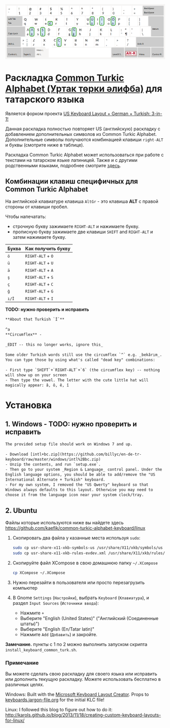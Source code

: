 ![keyboard map](https://github.com/kaefik/common-turkic-alphabet-keyboard/raw/master/keyboard-US-International.png "Full Keyboard Map")

# Раскладка [Common Turkic Alphabet (Уртак төрки әлифба)](https://en.wikipedia.org/wiki/Common_Turkic_Alphabet) для татарского языка

Является форком проекта [US Keyboard Layout + German + Turkish: 3-in-1!](https://github.com/billyc/en-de-tr-keyboard)

Данная раскладка полностью повторяет US (английскую) раскладку с добавлением дополнительных символов из Common Turkic Alphabet. Дополнительные символы получаются комбинацией клавиши `right-ALT` и буквы (смотрите ниже в таблице).

Раскладка Common Turkic Alphabet может использоваться при работе с текстами на татарском языке латиницей. Также и с другими родственными языками, подробнее смотрите [здесь](https://en.wikipedia.org/wiki/Common_Turkic_Alphabet).



## Комбинации клавиш специфичных для Common Turkic Alphabet

На английской клавиатуре клавиша `AltGr` - это клавиша **ALT** с правой стороны от клавиши пробел.

Чтобы напечатать:
   * строчную букву зажимаете `RIGHT-ALT` и нажимаете букву.
   * прописную букву зажимаете две клавиши `SHIFT` and `RIGHT-ALT` и затем нажимаете букву.


| Буква  | Как получить букву|
| ------ | ----------------- |
| `ö`    | `RIGHT-ALT` + `O` |
| `ü`    | `RIGHT-ALT` + `U` |
| `ä`    | `RIGHT-ALT` + `A` |
| `ş`    | `RIGHT-ALT` + `S` |
| `ç`    | `RIGHT-ALT` + `C` |
| `ğ`    | `RIGHT-ALT` + `G` |
| `ı/İ`  | `RIGHT-ALT` + `I` |


**TODO: нужно проверить и исправить**
```
**About that Turkish `İ`**

^a 
**Circumflex** - 

_EDIT -- this no longer works, ignore this_

Some older Turkish words still use the circumflex `^` e.g. _bekârım_. You can type those by using what's called "dead key" combinations:

- First type `SHIFT`+`RIGHT-ALT`+`6` (the circumflex key) -- nothing will show up on your screen
- Then type the vowel. The letter with the cute little hat will magically appear: â, ô, ê, î
```


# Установка

## 1. Windows  - **TODO: нужно проверить и исправить**
```
The provided setup file should work on Windows 7 and up.

- Download [intl+bc.zip](https://github.com/billyc/en-de-tr-keyboard/raw/master/windows/intl%2Bbc.zip)
- Unzip the contents, and run `setup.exe`.
- Then go to your system _Region & Language_ control panel. Under the English language options, you should be able to add/remove the "US International Alternate + Turkish" keyboard.
- For my own system, I removed the "US Qwerty" keyboard so that Windows always defaults to this layout. Otherwise you may need to choose it from the language icon near your system clock/tray.
```

## 2. Ubuntu

Файлы которые используются ниже вы найдете здесь <https://github.com/kaefik/common-turkic-alphabet-keyboard/linux>


1. Скопировать два файла у казанные места используя `sudo`:

   ```bash
   sudo cp usr-share-x11-xkb-symbols-us /usr/share/X11/xkb/symbols/us
   sudo cp usr-share-x11-xkb-rules-evdev.xml /usr/share/X11/xkb/rules/evdev.xml
   ```

2. Скопируйте файл XCompose в свою домашнюю папку `~/.XCompose`

   ```bash
   cp XCompose ~/.XCompose
   ```

3. Нужно перезайти в пользователя или просто перезагрузить компьютер

4. В Gnome `Settings` (`Настройки`), выбрать `Keyboard` (`Клавиатура`), и раздел `Input Sources` (`Источники ввода`):
   - Нажмите `+`
   - Выберите "English (United States)" ("Английский (Соединенные штаты)")
   - Выберите "English (En/Tatar latin)"
   - Нажмите  `Add` (`Добавить`) и закройте.

**Замечание.** пункты с 1 по 2 можно выполнить запуском скрипта `install_keyboard_common_turk.sh`.


### Примечание

Вы можете сделать свою раскладку для своего языка или исправить или дополнить текущую раскладку. Можете использовать бесплатно в различных целях.

Windows: Built with the [Microsoft Keyboard Layout Creator](https://msdn.microsoft.com/en-us/globalization/keyboardlayouts.aspx). Props to [keyboards.jargon-file.org](http://keyboards.jargon-file.org) for the initial KLC file!

Linux: I followed this blog to figure out how to do it: <http://karols.github.io/blog/2013/11/18/creating-custom-keyboard-layouts-for-linux/>
